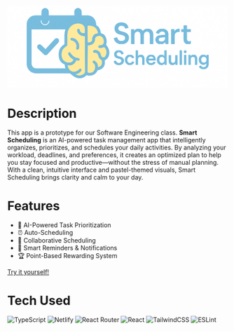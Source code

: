 <!-- <div align="center">
      <h1> <img src="https://sdmntprwestus2.oaiusercontent.com/files/00000000-cf80-61f8-85f1-efe108807301/raw?se=2025-04-25T18%3A17%3A27Z&sp=r&sv=2024-08-04&sr=b&scid=aa7cb862-6325-5a01-8377-ec10d364efcd&skoid=b53ae837-f585-4db7-b46f-2d0322fce5a9&sktid=a48cca56-e6da-484e-a814-9c849652bcb3&skt=2025-04-25T00%3A04%3A45Z&ske=2025-04-26T00%3A04%3A45Z&sks=b&skv=2024-08-04&sig=NDaGT66eTTSPeSV75fpS8s/Lo572rE0qBQK3zem8P5E%3D" width="80px"><br/>Smart Scheduling </h1>
     </div> -->

![Smart Scheduling Logo](logo.png)

# Description
This app is a prototype for our Software Engineering class. **Smart Scheduling** is an AI-powered task management app that intelligently organizes, prioritizes, and schedules your daily activities. By analyzing your workload, deadlines, and preferences, it creates an optimized plan to help you stay focused and productive—without the stress of manual planning. With a clean, intuitive interface and pastel-themed visuals, Smart Scheduling brings clarity and calm to your day.

# Features
- 🧠 AI-Powered Task Prioritization
- ⏰ Auto-Scheduling
- 👥 Collaborative Scheduling
- 🔔 Smart Reminders & Notifications
- 🏆 Point-Based Rewarding System

[Try it yourself!](https://prismatic-hotteok-c2aeee.netlify.app/)

# Tech Used
 ![TypeScript](https://img.shields.io/badge/typescript-%23007ACC.svg?style=for-the-badge&logo=typescript&logoColor=white) ![Netlify](https://img.shields.io/badge/netlify-%23000000.svg?style=for-the-badge&logo=netlify&logoColor=#00C7B7) ![React Router](https://img.shields.io/badge/React_Router-CA4245?style=for-the-badge&logo=react-router&logoColor=white) ![React](https://img.shields.io/badge/react-%2320232a.svg?style=for-the-badge&logo=react&logoColor=%2361DAFB) ![TailwindCSS](https://img.shields.io/badge/tailwindcss-%2338B2AC.svg?style=for-the-badge&logo=tailwind-css&logoColor=white) ![ESLint](https://img.shields.io/badge/ESLint-4B3263?style=for-the-badge&logo=eslint&logoColor=white)
      
 

      
<!-- </> with 💛 by readMD (https://readmd.itsvg.in) -->
    